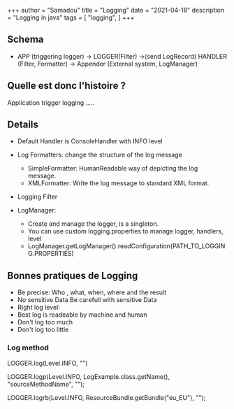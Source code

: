 +++
author = "Samadou"
title = "Logging"
date = "2021-04-18"
description = "Logging in java"
tags = [
    "logging",
]
+++

## Schema

- APP (triggering logger) -> LOGGER(Filter) ->(send LogRecord) HANDLER (Filter, Formatter) -> Appender (External system, LogManager)


## Quelle est donc l'histoire ?
Application trigger logging .....


## Details

- Default Handler is ConsoleHandler with INFO level
- Log Formatters: change the structure of the log message
    - SimpleFormatter: HumanReadable way of depicting the log message.
    - XMLFormatter: Write the log message to standard XML format.

- Logging Filter
- LogManager:
    - Create and manage the logger, is a singleton.
    - You can use custom logging.properties to manage logger, handlers, level
    - LogManager.getLogManager().readConfiguration(PATH_TO_LOGGING.PROPERTIES)


## Bonnes pratiques de Logging

- Be precise: Who , what, when, where and the result
- No sensitive Data Be carefull with sensitive Data
- Right log level:
- Best log is readeable by machine and human
- Don't log too much
- Don't log too little

### Log method
LOGGER.log(Level.INFO, "")

LOGGER.logp(Level.INFO, LogExample.class.getName(), "sourceMethodName", "");

LOGGER.logrb(Level.INFO, ResourceBundle.getBundle("eu_EU"), "");
